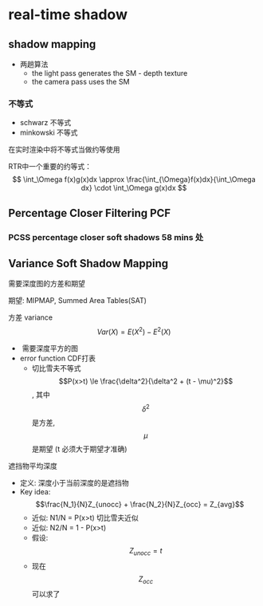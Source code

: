   # real-time shadow

## shadow mapping

- 两趟算法
  - the light pass generates the SM - depth texture
  - the camera pass uses the SM

###  不等式

- schwarz 不等式 
- minkowski 不等式

在实时渲染中将不等式当做约等使用

RTR中一个重要的约等式：
$$
\int_\Omega f(x)g(x)dx \approx \frac{\int_{\Omega}f(x)dx}{\int_\Omega dx} \cdot \int_\Omega g(x)dx 
$$



## Percentage Closer Filtering PCF



###   PCSS percentage closer soft shadows  58 mins 处



## Variance Soft Shadow Mapping

需要深度图的方差和期望

期望: MIPMAP, Summed Area Tables(SAT)

方差 variance $$Var(X) = E(X^2) - E^2(X)$$

- ​		需要深度平方的图
- error function CDF打表
  - 切比雪夫不等式 $$P(x>t) \le \frac{\delta^2}{\delta^2 + (t - \mu)^2}$$ , 其中 $$\delta^2$$是方差,  $$\mu$$是期望 (t 必须大于期望才准确)

遮挡物平均深度

- 定义: 深度小于当前深度的是遮挡物
- Key idea: $$\frac{N_1}{N}Z_{unocc} + \frac{N_2}{N}Z_{occ} = Z_{avg}$$
  - 近似: N1/N = P(x>t) 切比雪夫近似
  - 近似: N2/N = 1 - P(x>t)
  - 假设: $$Z_{unocc} = t$$
  - 现在$$Z_{occ}$$可以求了